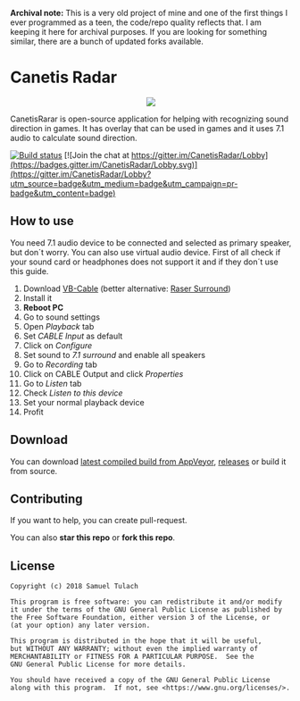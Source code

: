 **Archival note:** This is a very old project of mine and one of the first things I ever programmed as a teen, the code/repo quality reflects that. I am keeping it here for archival purposes. If you are looking for something similar, there are a bunch of updated forks available.
 
 # Canetis Radar
<p align="center">
    <img src="https://i.imgur.com/V4iRCq5.png">
</p>
CanetisRarar is open-source application for helping with recognizing sound direction in games. It has overlay that can be used in games and it uses 7.1 audio to calculate sound direction.

[![Build status](https://ci.appveyor.com/api/projects/status/6ohnn5stgvsjj0of?svg=true)](https://ci.appveyor.com/project/SamuelTulach/canetisradar) [![Join the chat at https://gitter.im/CanetisRadar/Lobby](https://badges.gitter.im/CanetisRadar/Lobby.svg)](https://gitter.im/CanetisRadar/Lobby?utm_source=badge&utm_medium=badge&utm_campaign=pr-badge&utm_content=badge) 

## How to use
You need 7.1 audio device to be connected and selected as primary speaker, but don´t worry. You can also use virtual audio device. First of all check if your sound card or headphones does not support it and if they don´t use this guide.

 1. Download [VB-Cable](https://www.vb-audio.com/Cable/) (better alternative: [Raser Surround](https://www.razer.com/surround))
 2. Install it
 3. **Reboot PC**
 4. Go to sound settings 
 5. Open *Playback* tab
 6. Set *CABLE Input* as default
 7. Click on *Configure*
 8. Set sound to *7.1 surround* and enable all speakers
 9. Go to *Recording* tab
 10. Click on CABLE Output and click *Properties*
 11. Go to *Listen* tab
 12. Check *Listen to this device*
 13. Set your normal playback device
 14. Profit
 

## Download
You can download [latest compiled build from AppVeyor](https://ci.appveyor.com/project/SamuelTulach/canetisradar/build/artifacts), [releases](https://github.com/SamuelTulach/CanetisRadar/releases) or build it from source.

## Contributing
If you want to help, you can create pull-request.

You can also **star this repo** or **fork this repo**.

## License

    Copyright (c) 2018 Samuel Tulach
    
    This program is free software: you can redistribute it and/or modify
    it under the terms of the GNU General Public License as published by
    the Free Software Foundation, either version 3 of the License, or
    (at your option) any later version.
    
    This program is distributed in the hope that it will be useful,
    but WITHOUT ANY WARRANTY; without even the implied warranty of
    MERCHANTABILITY or FITNESS FOR A PARTICULAR PURPOSE.  See the
    GNU General Public License for more details.
    
    You should have received a copy of the GNU General Public License
    along with this program.  If not, see <https://www.gnu.org/licenses/>.
